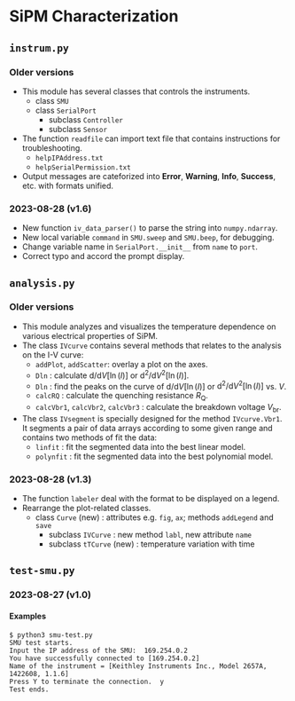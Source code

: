 # SiPM Characterization

## `instrum.py`
### Older versions
- This module has several classes that controls the instruments.
	- class `SMU`
	- class `SerialPort`
		- subclass `Controller`
		- subclass `Sensor`
- The function `readfile` can import text file that contains instructions for troubleshooting.
	- `helpIPAddress.txt`
	- `helpSerialPermission.txt`
- Output messages are cateforized into **Error**, **Warning**, **Info**, **Success**, etc. with formats unified.

### 2023-08-28 (v1.6)
* New function `iv_data_parser()` to parse the string into `numpy.ndarray`.
* New local variable `command` in `SMU.sweep` and `SMU.beep`, for debugging.
* Change variable name in `SerialPort.__init__` from `name` to `port`.
* Correct typo and accord the prompt display.
    
    

## `analysis.py`
### Older versions
- This module analyzes and visualizes the temperature dependence on various electrical properties of SiPM.
- The class `IVcurve` contains several methods that relates to the analysis on the I-V curve:
	- `addPlot`, `addScatter`: overlay a plot on the axes.
	- `Dln` : calculate $\text{d}/\text{d}V[\ln(I)]$ or $\text{d}^2/\text{d}V^2[\ln(I)]$.
	- `Dln` : find the peaks on the curve of $\text{d}/\text{d}V[\ln(I)]$ or $\text{d}^2/\text{d}V^2[\ln(I)]$ vs. $V$.
	- `calcRQ` : calculate the quenching resistance $R_\text{Q}$.
	- `calcVbr1`, `calcVbr2`, `calcVbr3` : calculate the breakdown voltage $V_\text{br}$.
- The class `IVsegment` is specially designed for the method `IVcurve.Vbr1`. It segments a pair of data arrays according to some given range and contains two methods of fit the data:
	- `linfit` : fit the segmented data into the best linear model.
	- `polynfit` : fit the segmented data into the best polynomial model.

### 2023-08-28 (v1.3)
* The function `labeler` deal with the format to be displayed on a legend.
* Rearrange the plot-related classes.
	* class `Curve` (new) : attributes e.g. `fig`, `ax`; methods `addLegend` and `save`
		* subclass `IVCurve` : new method `labl`, new attribute `name`
		* subclass `tTCurve` (new) : temperature variation with time

## `test-smu.py`
### 2023-08-27 (v1.0)


#### Examples 
``` 
$ python3 smu-test.py
SMU test starts.
Input the IP address of the SMU:  169.254.0.2
You have successfully connected to [169.254.0.2]
Name of the instrument = [Keithley Instruments Inc., Model 2657A, 1422608, 1.1.6]
Press Y to terminate the connection.  y
Test ends.
```
